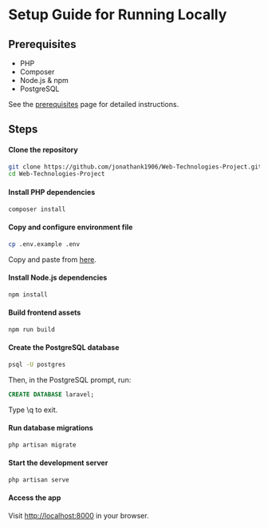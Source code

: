 # Setup Guide for Running Locally

## Prerequisites

- PHP
- Composer
- Node.js & npm
- PostgreSQL

See the [prerequisites](prerequisites.md) page for detailed instructions.

## Steps

#### Clone the repository
```sh
git clone https://github.com/jonathank1906/Web-Technologies-Project.git
cd Web-Technologies-Project
```

#### Install PHP dependencies
```sh
composer install
```

#### Copy and configure environment file
```sh
cp .env.example .env
```
Copy and paste from [here](env.md).

#### Install Node.js dependencies
```sh
npm install
```

#### Build frontend assets
```sh
npm run build
```

#### Create the PostgreSQL database
```sh
psql -U postgres
```
Then, in the PostgreSQL prompt, run:
```sql
CREATE DATABASE laravel;
```
Type \q to exit.

#### Run database migrations
```sh
php artisan migrate
```

#### Start the development server
```sh
php artisan serve
```

#### Access the app
Visit [http://localhost:8000](http://localhost:8000) in your browser.
